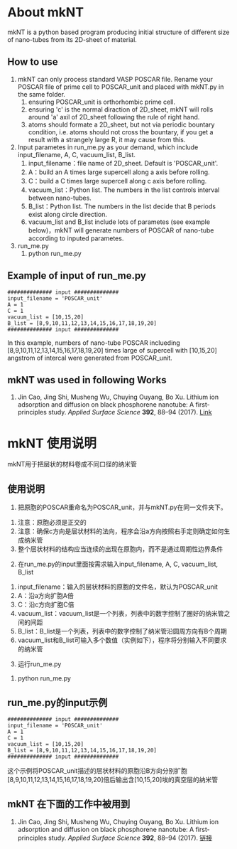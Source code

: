 # About mkNT #

mkNT is a python based program producing initial structure of different size of nano-tubes from its 2D-sheet of material. 

## How to use ##

1.	mkNT can only process standard VASP POSCAR file. Rename your POSCAR file of prime cell to POSCAR_unit and placed with mkNT.py in the same folder.   
	1)	ensuring POSCAR_unit is orthorhombic prime cell.  
	2)	ensuring 'c' is the normal diraction of 2D_sheet, mkNT will rolls around 'a' axil of 2D_sheet following the rule of right hand.  
	3)	atoms should formate a 2D_sheet, but not via periodic bountary condition,  i.e. atoms should not cross the bountary, if you get a result with a strangely large R, it may cause from this.  
2.	Input parametes in run_me.py as your demand, which include input_filename, A, C, vacuum_list, B_list.  
	1)	input_filename：file name of 2D_sheet. Default is 'POSCAR_unit'.  
	2)	A：build an A times large supercell along a axis before rolling.  
	3)	C：build a C times large supercell along c axis before rolling.  
	4)	vacuum_list：Python list. The numbers in the list controls interval between nano-tubes.    
	5)	B_list：Python list. The numbers in the list decide that B periods exist along circle direction.  
	6)	vacuum_list and B_list include lots of parametes (see example below)，mkNT will generate numbers of POSCAR of nano-tube according to inputed parametes.  
3.	run_me.py  
	1)	python run_me.py  

## Example of input of run_me.py ##

	############## input ##############
	input_filename = 'POSCAR_unit'
	A = 1
	C = 1
	vacuum_list = [10,15,20]
	B_list = [8,9,10,11,12,13,14,15,16,17,18,19,20]
	############## input ##############

In this example, numbers of nano-tube POSCAR inclueding [8,9,10,11,12,13,14,15,16,17,18,19,20] times large of supercell with [10,15,20] angstrom of intercal were generated from POSCAR_unit.

## mkNT was used in following Works ##

1. Jin Cao, Jing Shi, Musheng Wu, Chuying Ouyang, Bo Xu. Lithium ion adsorption and diffusion on black phosphorene nanotube: A first-principles study. *Applied Surface Science* **392**, 88–94 (2017). [Link](http://dx.doi.org/10.1016/j.apsusc.2016.09.004 "DOI")


# mkNT 使用说明 #

mkNT用于把层状的材料卷成不同口径的纳米管

## 使用说明 ##

1.	把原胞的POSCAR重命名为POSCAR_unit，并与mkNT.py在同一文件夹下。  
  1)	注意：原胞必须是正交的  
  2)	注意：确保c方向是层状材料的法向，程序会沿a方向按照右手定则确定如何生成纳米管  
  3)	整个层状材料的结构应当连续的出现在原胞内，而不是通过周期性边界条件  
2.	在run_me.py的input里面按需求输入input_filename, A, C, vacuum_list, B_list  
  1)	input_filename：输入的层状材料的原胞的文件名，默认为POSCAR_unit  
  2)	A：沿a方向扩胞A倍  
  3)	C：沿c方向扩胞C倍  
  4)	vacuum_list：vacuum_list是一个列表，列表中的数字控制了圈好的纳米管之间的间距  
  5)	B_list：B_list是一个列表，列表中的数字控制了纳米管沿圆周方向有B个周期  
  6)	vacuum_list和B_list可输入多个数值（实例如下），程序将分别输入不同要求的纳米管  
3.	运行run_me.py  
  1)	python run_me.py  

## run_me.py的input示例 ##

	############## input ##############
	input_filename = 'POSCAR_unit'
	A = 1
	C = 1
	vacuum_list = [10,15,20]
	B_list = [8,9,10,11,12,13,14,15,16,17,18,19,20]
	############## input ##############

这个示例将POSCAR_unit描述的层状材料的原胞沿B方向分别扩胞[8,9,10,11,12,13,14,15,16,17,18,19,20]倍后输出含[10,15,20]埃的真空层的纳米管

## mkNT 在下面的工作中被用到 ##

1. Jin Cao, Jing Shi, Musheng Wu, Chuying Ouyang, Bo Xu. Lithium ion adsorption and diffusion on black phosphorene nanotube: A first-principles study. *Applied Surface Science* **392**, 88–94 (2017). [链接](http://dx.doi.org/10.1016/j.apsusc.2016.09.004 "DOI")
